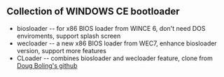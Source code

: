 Collection of WINDOWS CE bootloader
---

* biosloader -- for x86 BIOS loader from WINCE 6, don't need DOS enviroments, support splash screen
* wecloader -- a new x86 BIOS loader from WEC7, enhance biosloader version, support more features
* CLoader  -- combines biosloader and wecloader feature, clone from [Doug Boling's github](https://github.com/dougboling/CLoader)
